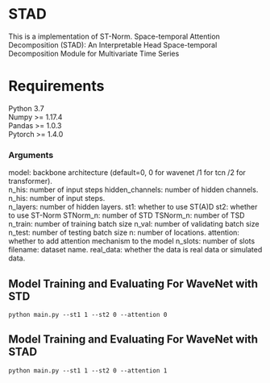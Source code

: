 # STAD
This is a implementation of ST-Norm. Space-temporal Attention Decomposition (STAD): An Interpretable Head Space-temporal Decomposition  Module for Multivariate Time Series

# Requirements
Python 3.7  
Numpy >= 1.17.4  
Pandas >= 1.0.3  
Pytorch >= 1.4.0

### Arguments
model: backbone architecture (default=0, 0 for wavenet /1 for tcn /2 for transformer).  
n_his: number of input steps
hidden_channels: number of hidden channels.  
n_his: number of input steps.  
n_layers: number of hidden layers.
st1: whether to use ST(A)D
st2: whether to use ST-Norm
STNorm_n: number of STD
TSNorm_n: number of TSD
n_train: number of training batch size
n_val: number of validating batch size
n_test: number of testing batch size
n: number of locations.
attention: whether to add attention mechanism to the model
n_slots: number of slots
filename: dataset name.
real_data: whether the data is real data or simulated data.

## Model Training and Evaluating For WaveNet with STD
```
python main.py --st1 1 --st2 0 --attention 0
```

## Model Training and Evaluating For WaveNet with STAD
```
python main.py --st1 1 --st2 0 --attention 1
```
